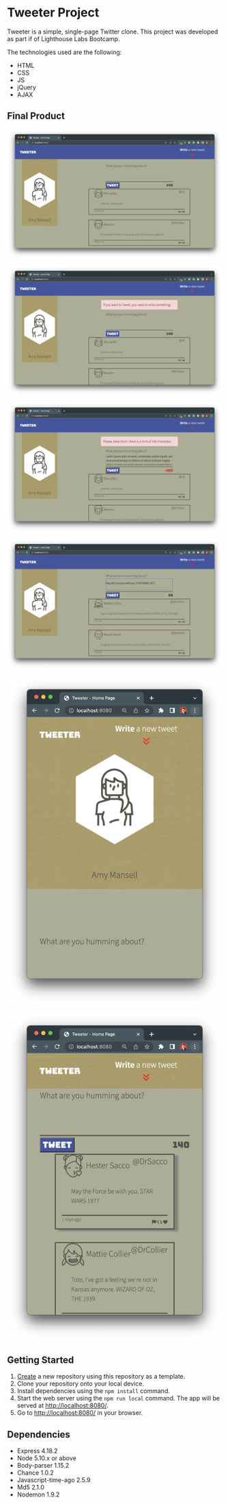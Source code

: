 # Tweeter Project

Tweeter is a simple, single-page Twitter clone. This project was developed as 
part if of Lighthouse Labs Bootcamp.

The technologies used are the following:

- HTML
- CSS
- JS
- jQuery
- AJAX

## Final Product
![Tweeter Initial Page](docs/tweeter_initial_page.png)

![Empty Tweet Error Message](docs/empty_tweet_error.png)

![Too Long Tweet Error Message](docs/too_long_tweet_error.png)

![Posting a Tweet](docs/posting_a_tweet.png)

![Tweeter Responsive Initial Page](docs/tweeter_responsive_initial_page.png)

![Tweeter Responsive Page](docs/tweets_responsive_page.png)


## Getting Started

1. [Create](https://docs.github.com/en/repositories/creating-and-managing-repositories/creating-a-repository-from-a-template) a new repository using this repository as a template.
2. Clone your repository onto your local device.
3. Install dependencies using the `npm install` command.
3. Start the web server using the `npm run local` command. The app will be served at <http://localhost:8080/>.
4. Go to <http://localhost:8080/> in your browser.

## Dependencies

- Express 4.18.2
- Node 5.10.x or above
- Body-parser 1.15.2
- Chance 1.0.2
- Javascript-time-ago 2.5.9
- Md5 2.1.0
- Nodemon 1.9.2
